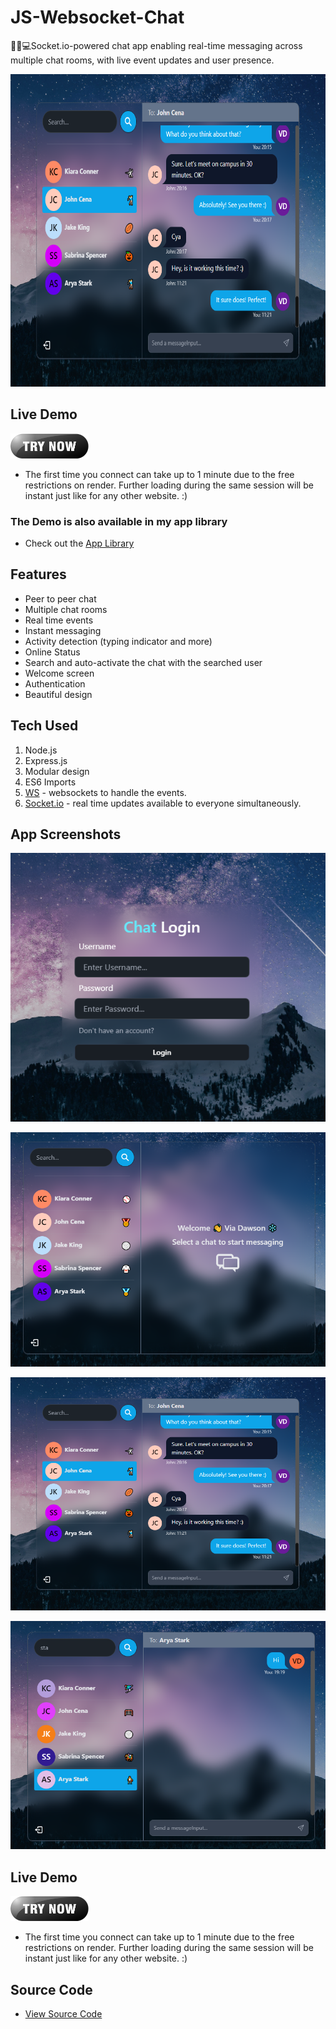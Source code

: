 # JS-Websocket-Chat
💬📱💻Socket.io-powered chat app enabling real-time messaging across multiple chat rooms, with live event updates and user presence.
<p align="center"><a href="https://js-websocket-chat.onrender.com/"><img src="https://raw.githubusercontent.com/mirokrastanov/Software-Engineering-SoftUni/main/miscellaneous/js-websocket-chat/2.png" alt="game-image" height="500px"></a></p>

## Live Demo
[<img src="https://github.com/mirokrastanov/Software-Engineering-SoftUni/raw/main/miscellaneous/try-now-btn.png?raw=true" alt="run-button" height="40px" />](https://js-websocket-chat.onrender.com/)
- The first time you connect can take up to 1 minute due to the free restrictions on render. Further loading during the same session will be instant just like for any other website. :)
### The Demo is also available in my app library 
- Check out the [App Library](https://app-library-13e36.web.app/)

## Features
- Peer to peer chat
- Multiple chat rooms
- Real time events
- Instant messaging
- Activity detection (typing indicator and more)
- Online Status
- Search and auto-activate the chat with the searched user
- Welcome screen
- Authentication
- Beautiful design

## Tech Used
1. Node.js
2. Express.js
3. Modular design
4. ES6 Imports
5. [WS](https://www.npmjs.com/package/ws) - websockets to handle the events.
6. [Socket.io](https://www.npmjs.com/package/socket.io) - real time updates available to everyone simultaneously.

## App Screenshots
<p align="center"><img src="https://github.com/mirokrastanov/Software-Engineering-SoftUni/blob/main/miscellaneous/js-websocket-chat/0.png" alt="board-image" title="image" /></p>
<p align="center"><img src="https://github.com/mirokrastanov/Software-Engineering-SoftUni/blob/main/miscellaneous/js-websocket-chat/1.png" alt="board-image" title="image" /></p>
<p align="center"><img src="https://github.com/mirokrastanov/Software-Engineering-SoftUni/blob/main/miscellaneous/js-websocket-chat/2.png" alt="board-image" title="image" /></p>
<p align="center"><img src="https://github.com/mirokrastanov/Software-Engineering-SoftUni/blob/main/miscellaneous/js-websocket-chat/3.png" alt="board-image" title="image" /></p>

## Live Demo
[<img src="https://github.com/mirokrastanov/Software-Engineering-SoftUni/raw/main/miscellaneous/try-now-btn.png?raw=true" alt="run-button" height="40px" />](https://js-websocket-chat.onrender.com/)
- The first time you connect can take up to 1 minute due to the free restrictions on render. Further loading during the same session will be instant just like for any other website. :)

## Source Code
- [View Source Code](https://github.com/mirokrastanov/JS-Websocket-Chat)
  
